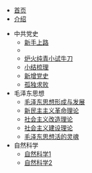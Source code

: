 <!-- 侧边导航栏 -->
* [首页](README)
* [介绍](/guide)
<!-- 加一个斜杠在是寻找文件夹，不加斜杠是寻找文件 -->

* 中共党史
    * [新手上路](zgds/xssl/)
    * [](zgds/xsnd/)
    * [炉火纯青小试牛刀](zgds/lhcq/)
    * [小结梳理](zgds/xjsl/)
    * [新增党史](zgds/xzds/)
    * [孤独求败](zgds/gdqb/)
* 毛泽东思想
    * [毛泽东思想形成与发展](mzdsx/mzdsxxcyfz/)
    * [新民主主义革命理论](mzdsx/xmzzygmll/)
    * [社会主义改造理论](mzdsx/shzygzll/)
    * [社会主义建设理论](mzdsx/shzyjsll/)
    * [毛泽东思想活的灵魂](mzdsx/mzdsxhdlh/)
* 自然科学
    * [自然科学1](zrkx/zrkx1/)
    * [自然科学2](zrkx/zrkx2/)